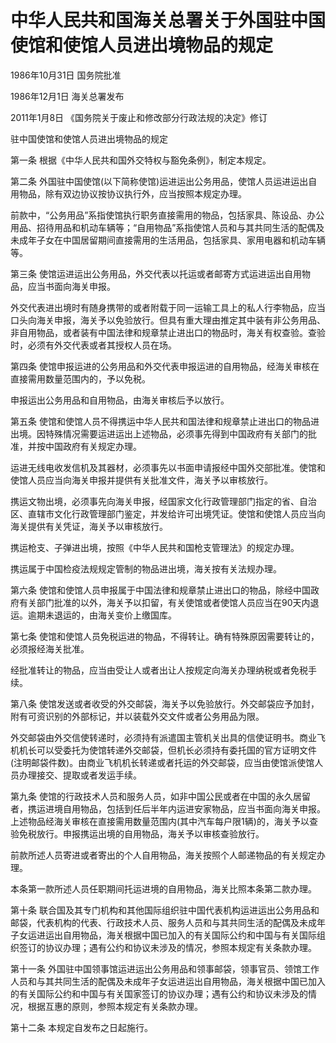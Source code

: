 # 中华人民共和国海关总署关于外国驻中国使馆和使馆人员进出境物品的规定

1986年10月31日 国务院批准

1986年12月1日 海关总署发布

2011年1月8日 《国务院关于废止和修改部分行政法规的决定》修订

<!-- INFO END -->

驻中国使馆和使馆人员进出境物品的规定

第一条 根据《中华人民共和国外交特权与豁免条例》，制定本规定。

第二条 外国驻中国使馆(以下简称使馆)运进运出公务用品，使馆人员运进运出自用物品，除有双边协议按协议执行外，应当按照本规定办理。

前款中，“公务用品”系指使馆执行职务直接需用的物品，包括家具、陈设品、办公用品、招待用品和机动车辆等；“自用物品”系指使馆人员和与其共同生活的配偶及未成年子女在中国居留期间直接需用的生活用品，包括家具、家用电器和机动车辆等。

第三条 使馆运进运出公务用品，外交代表以托运或者邮寄方式运进运出自用物品，应当书面向海关申报。

外交代表进出境时有随身携带的或者附载于同一运输工具上的私人行李物品，应当口头向海关申报，海关予以免验放行。但具有重大理由推定其中装有非公务用品、非自用物品，或者装有中国法律和规章禁止进出口的物品时，海关有权查验。查验时，必须有外交代表或者其授权人员在场。

第四条 使馆申报运进的公务用品和外交代表申报运进的自用物品，经海关审核在直接需用数量范围内的，予以免税。

申报运出公务用品和自用物品，由海关审核后予以放行。

第五条 使馆和使馆人员不得携运中华人民共和国法律和规章禁止进出口的物品进出境。因特殊情况需要运进运出上述物品，必须事先得到中国政府有关部门的批准，并按中国政府有关规定办理。

运进无线电收发信机及其器材，必须事先以书面申请报经中国外交部批准。使馆和使馆人员应当向海关申报并提供有关批准文件，海关予以审核放行。

携运文物出境，必须事先向海关申报，经国家文化行政管理部门指定的省、自治区、直辖市文化行政管理部门鉴定，并发给许可出境凭证。使馆和使馆人员应当向海关提供有关凭证，海关予以审核放行。

携运枪支、子弹进出境，按照《中华人民共和国枪支管理法》的规定办理。

携运属于中国检疫法规规定管制的物品进出境，海关按有关法规办理。

第六条 使馆和使馆人员申报属于中国法律和规章禁止进出口的物品，除经中国政府有关部门批准的以外，海关予以扣留，有关使馆或者使馆人员应当在90天内退运。逾期未退运的，由海关变价上缴国库。

第七条 使馆和使馆人员免税运进的物品，不得转让。确有特殊原因需要转让的，必须报经海关批准。

经批准转让的物品，应当由受让人或者出让人按规定向海关办理纳税或者免税手续。

第八条 使馆发送或者收受的外交邮袋，海关予以免验放行。外交邮袋应予加封，附有可资识别的外部标记，并以装载外交文件或者公务用品为限。

外交邮袋由外交信使转递时，必须持有派遣国主管机关出具的信使证明书。商业飞机机长可以受委托为使馆转递外交邮袋，但机长必须持有委托国的官方证明文件(注明邮袋件数)。由商业飞机机长转递或者托运的外交邮袋，应当由使馆派使馆人员办理接交、提取或者发运手续。

第九条 使馆的行政技术人员和服务人员，如非中国公民或者在中国的永久居留者，携运进境自用物品，包括到任后半年内运进安家物品，应当书面向海关申报。上述物品经海关审核在直接需用数量范围内(其中汽车每户限1辆)的，海关予以查验免税放行。申报携运出境的自用物品，海关予以审核查验放行。

前款所述人员寄进或者寄出的个人自用物品，海关按照个人邮递物品的有关规定办理。

本条第一款所述人员任职期间托运进境的自用物品，海关比照本条第二款办理。

第十条 联合国及其专门机构和其他国际组织驻中国代表机构运进运出公务用品和邮袋，代表机构的代表、行政技术人员、服务人员和与其共同生活的配偶及未成年子女运进运出自用物品，海关根据中国已加入的有关国际公约和中国与有关国际组织签订的协议办理；遇有公约和协议未涉及的情况，参照本规定有关条款办理。

第十一条 外国驻中国领事馆运进运出公务用品和领事邮袋，领事官员、领馆工作人员和与其共同生活的配偶及未成年子女运进运出自用物品，海关根据中国已加入的有关国际公约和中国与有关国家签订的协议办理；遇有公约和协议未涉及的情况，根据互惠的原则，参照本规定有关条款办理。

第十二条 本规定自发布之日起施行。

